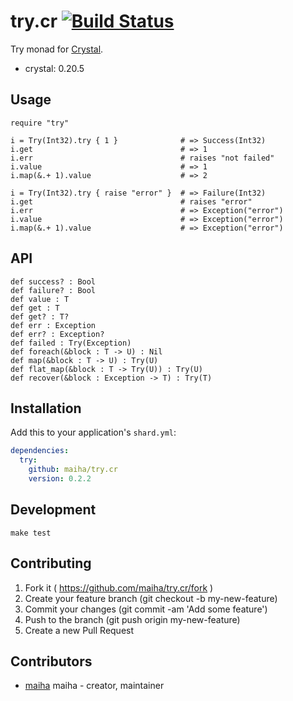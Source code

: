 # try.cr [![Build Status](https://travis-ci.org/maiha/try.cr.svg?branch=master)](https://travis-ci.org/maiha/try.cr)

Try monad for [Crystal](http://crystal-lang.org/).

- crystal: 0.20.5

## Usage

```crystal
require "try"

i = Try(Int32).try { 1 }              # => Success(Int32)
i.get                                 # => 1
i.err                                 # raises "not failed"
i.value                               # => 1
i.map(&.+ 1).value                    # => 2

i = Try(Int32).try { raise "error" }  # => Failure(Int32)
i.get                                 # raises "error"
i.err                                 # => Exception("error")
i.value                               # => Exception("error")
i.map(&.+ 1).value                    # => Exception("error")
```

## API

```crystal
def success? : Bool
def failure? : Bool
def value : T
def get : T
def get? : T?
def err : Exception
def err? : Exception?
def failed : Try(Exception)
def foreach(&block : T -> U) : Nil
def map(&block : T -> U) : Try(U)
def flat_map(&block : T -> Try(U)) : Try(U)
def recover(&block : Exception -> T) : Try(T)
```

## Installation

Add this to your application's `shard.yml`:

```yaml
dependencies:
  try:
    github: maiha/try.cr
    version: 0.2.2
```

## Development

```shell
make test
```

## Contributing

1. Fork it ( https://github.com/maiha/try.cr/fork )
2. Create your feature branch (git checkout -b my-new-feature)
3. Commit your changes (git commit -am 'Add some feature')
4. Push to the branch (git push origin my-new-feature)
5. Create a new Pull Request

## Contributors

- [maiha](https://github.com/maiha) maiha - creator, maintainer
